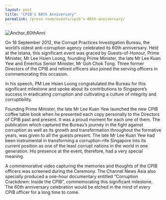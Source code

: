 ```yaml
---
layout: post
title: "CPIB's 60th Anniversary"
permalink: /press-room/events/cpib’s-60th-anniversary/
---
```


![Anchor_60thAnni](https://user-images.githubusercontent.com/84945723/124114826-9f2b4380-da9f-11eb-8ff4-9218e9443fd1.jpg)

On 18 September 2012, the Corrupt Practices Investigation Bureau, the world’s oldest anti-corruption agency celebrated its 60th anniversary. Held at the Istana, this significant event was graced by Guests-of-Honour, Prime Minister, Mr Lee Hsien Loong, founding Prime Minister, the late Mr Lee Kuan Yew and Emeritus Senior Minister, Mr Goh Chok Tong. Three former Directors of the CPIB and retired officers also joined the serving officers in commemorating this occasion.

In his speech, PM Lee Hsien Loong congratulated the Bureau for this significant milestone and spoke about its contributions to Singapore’s success in eradicating corruption and cultivating a culture of integrity and corruptibility.

Founding Prime Minister, the late Mr Lee Kuan Yew launched the new CPIB coffee table book when he presented each copy personally to the Directors of CPIB past and present. It was a proud moment for each one of them. The publication which captured the Bureau’s journey in the fight against corruption as well as its growth and transformation throughout the formative years, was given to all the guests present. The late Mr Lee Kuan Yew had been instrumental in transforming a corruption-rife Singapore into its current position as one of the least corrupt nations in the world in one generation. His presence at the event, therefore, had a very special meaning.

A commemorative video capturing the memories and thoughts of the CPIB officers was screened during the Ceremony. The Channel News Asia also specially produced a one-hour documentary entitled “Corruption Crackdown: Inside the CPIB”, commemorating this significant milestone. The 60th anniversary celebration would be etched in the mind of every CPIB officer for a long time to come.
